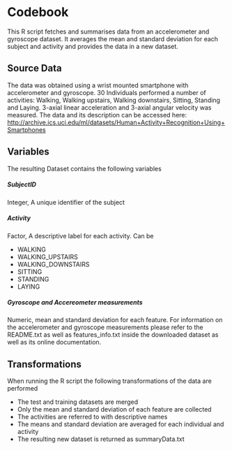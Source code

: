 # Codebook
This R script fetches and summarises data from an accelerometer and gyroscope dataset. It averages the mean and standard deviation for each subject and activity and provides the data in a new dataset.
## Source Data
The data was obtained using a wrist mounted smartphone with accelerometer and gyroscope. 30 Individuals performed a number of activities: Walking, Walking upstairs, Walking downstairs, Sitting, Standing and Laying. 3-axial linear acceleration and 3-axial angular velocity was measured.
The data and its description can be accessed here:
http://archive.ics.uci.edu/ml/datasets/Human+Activity+Recognition+Using+Smartphones

## Variables
The resulting Dataset contains the following variables

##### SubjectID
Integer, A unique identifier of the subject
##### Activity
Factor, A descriptive label for each activity. Can be
- WALKING
- WALKING_UPSTAIRS
- WALKING_DOWNSTAIRS
- SITTING
- STANDING
- LAYING
##### Gyroscope and Accereometer measurements
Numeric, mean and standard deviation for each feature.
For information on the accelerometer and gyroscope measurements please refer to the README.txt as well as features_info.txt inside the downloaded dataset as well as its online documentation.

## Transformations
When running the R script the following transformations of the data are performed
- The test and training datasets are merged
- Only the mean and standard deviation of each feature are collected
- The activities are referred to with descriptive names
- The means and standard deviation are averaged for each individual and activity
- The resulting new dataset is returned as summaryData.txt









